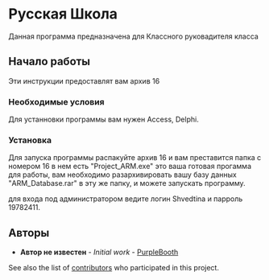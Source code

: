 
# Русская Школа 

Данная программа предназначена для Классного руковадителя класса

## Начало работы

Эти инструкции предоставлят вам архив 16  

### Необходимые условия

Для устанновки программы вам нужен Access, Delphi.

### Установка

Для запуска программы распакуйте архив 16 и вам преставится папка с номером 16 в нем есть "Project_ARM.exe" это ваша готовая прогамма для работы, вам необходимо разархивировать вашу базу данных "ARM_Database.rar" в эту же папку, и можете запускать программу.

для входа под администратором ведите логин Shvedtina и парроль 19782411. 


## Авторы

* **Автор не известен** - *Initial work* - [PurpleBooth](https://github.com/PurpleBooth)

See also the list of [contributors](https://github.com/your/project/contributors) who participated in this project.
